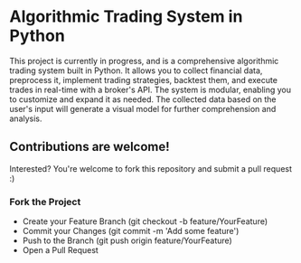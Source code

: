 # Algorithmic Trading System in Python
This project is currently in progress, and is a comprehensive algorithmic trading system built in Python. It allows you to collect financial data, preprocess it, implement trading strategies, backtest them, and execute trades in real-time with a broker's API. The system is modular, enabling you to customize and expand it as needed. The collected data based on the user's input will generate a visual model for further comprehension and analysis.

## Contributions are welcome! 
Interested? You're welcome to fork this repository and submit a pull request :)

### Fork the Project
- Create your Feature Branch (git checkout -b feature/YourFeature)
- Commit your Changes (git commit -m 'Add some feature')
- Push to the Branch (git push origin feature/YourFeature)
- Open a Pull Request
